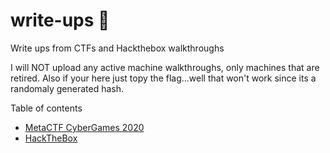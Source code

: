 # write-ups :triangular_flag_on_post:
Write ups from CTFs and Hackthebox walkthroughs

I will NOT upload any active machine walkthroughs, only machines that are retired.
Also if your here just topy the flag...well that won't work since its a randomaly generated hash.

Table of contents 

- [MetaCTF CyberGames 2020](https://github.com/siinatra35/write-ups/tree/main/MetaCTF%20CyberGames%202020)
- [HackTheBox](https://github.com/siinatra35/write-ups/tree/main/HTB)





